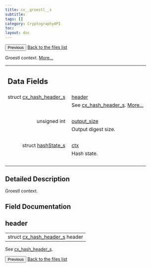 ```yaml
---
title: cx__groestl__s
subtitle:
tags: []
category: CryptographyAPI
toc:
layout: doc
---
```


<button class="uk-button uk-button-default uk-button-small uk-margin-medium-top" onclick="history.back()">Previous</button>
<a class="uk-button uk-button-default uk-button-small uk-margin-medium-top crypto-button" href="../../crypto-api/files">Back to the files list</a>


<p>Groestl context.  
 <a href="../cx__groestl__s#details">More...</a></p>
<table class="memberdecls">
<tr class="heading"><td colspan="2"><h2 class="groupheader"><a name="pub-attribs"></a>
Data Fields</h2></td></tr>
<tr class="memitem:ad5a251d434baeed078b92d184b5b29d5"><td class="memItemLeft" align="right" valign="top">struct <a class="el" href="../cx__hash__header__s">cx_hash_header_s</a>&#160;</td><td class="memItemRight" valign="bottom"><a class="el" href="../cx__groestl__s#ad5a251d434baeed078b92d184b5b29d5">header</a></td></tr>
<tr class="memdesc:ad5a251d434baeed078b92d184b5b29d5"><td class="mdescLeft">&#160;</td><td class="mdescRight">See <a class="el" href="../cx__hash__header__s" title="Common message digest context, used as abstract type. ">cx_hash_header_s</a>.  <a href="#ad5a251d434baeed078b92d184b5b29d5">More...</a><br /></td></tr>
<tr class="separator:ad5a251d434baeed078b92d184b5b29d5"><td class="memSeparator" colspan="2">&#160;</td></tr>
<tr class="memitem:adcfa20a6470faf70e9cafe2ac7d9183f"><td class="memItemLeft" align="right" valign="top"><a id="adcfa20a6470faf70e9cafe2ac7d9183f"></a>
unsigned int&#160;</td><td class="memItemRight" valign="bottom"><a class="el" href="../cx__groestl__s#adcfa20a6470faf70e9cafe2ac7d9183f">output_size</a></td></tr>
<tr class="memdesc:adcfa20a6470faf70e9cafe2ac7d9183f"><td class="mdescLeft">&#160;</td><td class="mdescRight">Output digest size. <br /></td></tr>
<tr class="separator:adcfa20a6470faf70e9cafe2ac7d9183f"><td class="memSeparator" colspan="2">&#160;</td></tr>
<tr class="memitem:a5c05fb960b42bd1ca37a973bab447d84"><td class="memItemLeft" align="right" valign="top"><a id="a5c05fb960b42bd1ca37a973bab447d84"></a>
struct <a class="el" href="../hash_state__s">hashState_s</a>&#160;</td><td class="memItemRight" valign="bottom"><a class="el" href="../cx__groestl__s#a5c05fb960b42bd1ca37a973bab447d84">ctx</a></td></tr>
<tr class="memdesc:a5c05fb960b42bd1ca37a973bab447d84"><td class="mdescLeft">&#160;</td><td class="mdescRight">Hash state. <br /></td></tr>
<tr class="separator:a5c05fb960b42bd1ca37a973bab447d84"><td class="memSeparator" colspan="2">&#160;</td></tr>
</table>
<a name="details" id="details"></a>

## Detailed Description

<div class="textblock"><p>Groestl context. </p>
</div><h2 class="groupheader">Field Documentation</h2>
<a id="ad5a251d434baeed078b92d184b5b29d5"></a>
<h2 class="memtitle">header</h2>

<div class="memitem">
<div class="memproto">
      <table class="memname">
        <tr>
          <td class="memname">struct <a class="el" href="../cx__hash__header__s">cx_hash_header_s</a> header</td>
        </tr>
      </table>
</div><div class="memdoc">

<p>See <a class="el" href="../cx__hash__header__s" title="Common message digest context, used as abstract type. ">cx_hash_header_s</a>. </p>

</div>
</div>
<button class="uk-button uk-button-default uk-button-small uk-margin-medium-top" onclick="history.back()">Previous</button>
<a class="uk-button uk-button-default uk-button-small uk-margin-medium-top crypto-button" href="../../crypto-api/files">Back to the files list</a>
